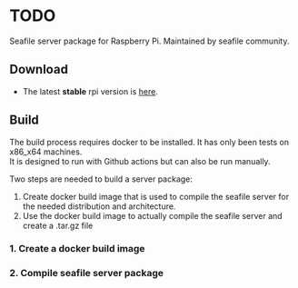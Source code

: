 # TODO

Seafile server package for Raspberry Pi. Maintained by seafile community.

## Download

- The latest **stable** rpi version is [here](https://github.com/haiwen/seafile-rpi/releases/latest).

## Build
The build process requires docker to be installed. It has only been tests on x86_x64 machines.  
It is designed to run with Github actions but can also be run manually.  
  
Two steps are needed to build a server package:  
1. Create docker build image that is used to compile the seafile server for the needed distribution and architecture.  
2. Use the docker build image to actually compile the seafile server and create a .tar.gz file  

### 1. Create a docker build image

### 2. Compile seafile server package

